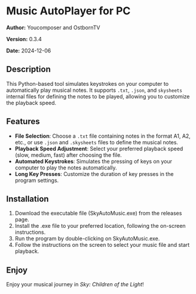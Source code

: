 # Music AutoPlayer for PC

**Author:** Youcomposer and OstbornTV

**Version:** 0.3.4

**Date:** 2024-12-06

## Description

This Python-based tool simulates keystrokes on your computer to automatically play musical notes. It supports `.txt`, `.json`, and `skysheets` internal files for defining the notes to be played, allowing you to customize the playback speed.

## Features

- **File Selection**: Choose a `.txt` file containing notes in the format A1, A2, etc., or use `.json` and `.skysheets` files to define the musical notes.
- **Playback Speed Adjustment**: Select your preferred playback speed (slow, medium, fast) after choosing the file.
- **Automated Keystrokes**: Simulates the pressing of keys on your computer to play the notes automatically.
- **Long Key Presses**: Customize the duration of key presses in the program settings.

## Installation

1. Download the executable file (SkyAutoMusic.exe) from the releases page.
2. Install the .exe file to your preferred location, following the on-screen instructions.
3. Run the program by double-clicking on SkyAutoMusic.exe.
4. Follow the instructions on the screen to select your music file and start playback.

## Enjoy
Enjoy your musical journey in *Sky: Children of the Light*!
